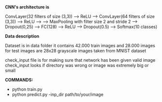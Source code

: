**CNN's architecture is**

ConvLayer(32 filters of size (3,3)) --> ReLU --> ConvLayer(64 filters of size (3,3)) --> ReLU -->
--> MaxPooling with filter size 2 and stride 2 --> Dropout(0,25) --> FC(128) --> ReLU  --> Dropout(0.5) --> Softmax(10 classes)

**Data description**

Dataset is in data folder it contains 42.000 train images and 28.000 images for test
images are 28x28 grayscale images taken from MNIST dataset

check_input file is for making sure that network has been given valid image
check_input looks if directory was wrong or image was extremely big or small

**COMMANDS:**

* python train.py                                     
* python predict.py -inp_dir path/to/your/image       
